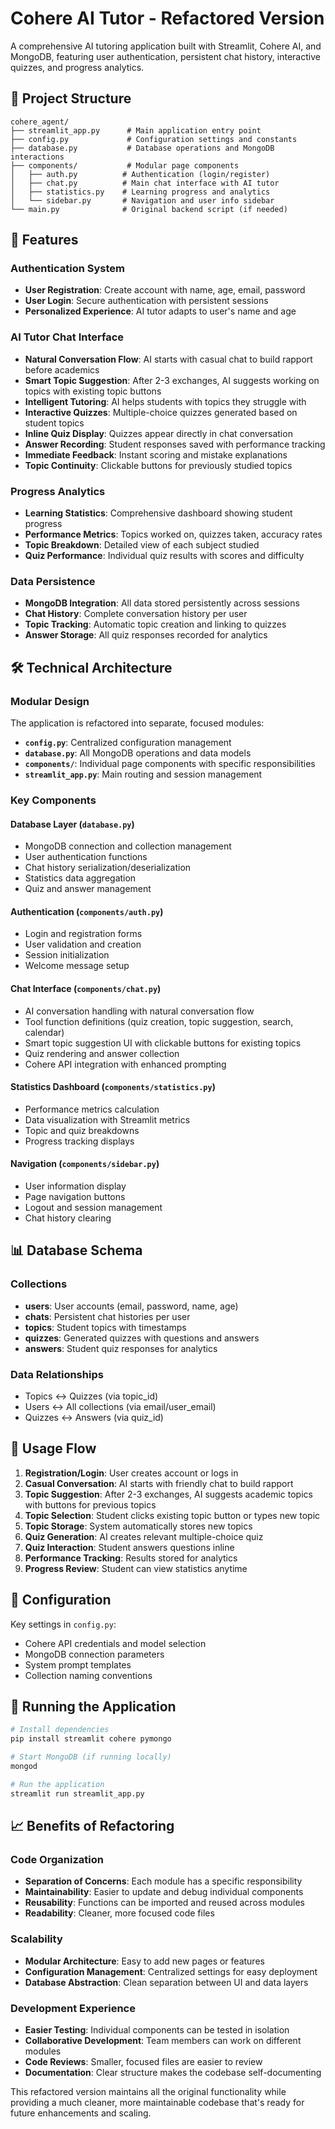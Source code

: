 # Cohere AI Tutor - Refactored Version

A comprehensive AI tutoring application built with Streamlit, Cohere AI, and MongoDB, featuring user authentication, persistent chat history, interactive quizzes, and progress analytics.

## 📁 Project Structure

```
cohere_agent/
├── streamlit_app.py      # Main application entry point
├── config.py             # Configuration settings and constants
├── database.py           # Database operations and MongoDB interactions
├── components/           # Modular page components
│   ├── auth.py          # Authentication (login/register)
│   ├── chat.py          # Main chat interface with AI tutor
│   ├── statistics.py    # Learning progress and analytics
│   └── sidebar.py       # Navigation and user info sidebar
└── main.py              # Original backend script (if needed)
```

## 🚀 Features

### Authentication System
- **User Registration**: Create account with name, age, email, password
- **User Login**: Secure authentication with persistent sessions
- **Personalized Experience**: AI tutor adapts to user's name and age

### AI Tutor Chat Interface
- **Natural Conversation Flow**: AI starts with casual chat to build rapport before academics
- **Smart Topic Suggestion**: After 2-3 exchanges, AI suggests working on topics with existing topic buttons
- **Intelligent Tutoring**: AI helps students with topics they struggle with
- **Interactive Quizzes**: Multiple-choice quizzes generated based on student topics
- **Inline Quiz Display**: Quizzes appear directly in chat conversation
- **Answer Recording**: Student responses saved with performance tracking
- **Immediate Feedback**: Instant scoring and mistake explanations
- **Topic Continuity**: Clickable buttons for previously studied topics

### Progress Analytics
- **Learning Statistics**: Comprehensive dashboard showing student progress
- **Performance Metrics**: Topics worked on, quizzes taken, accuracy rates
- **Topic Breakdown**: Detailed view of each subject studied
- **Quiz Performance**: Individual quiz results with scores and difficulty

### Data Persistence
- **MongoDB Integration**: All data stored persistently across sessions
- **Chat History**: Complete conversation history per user
- **Topic Tracking**: Automatic topic creation and linking to quizzes
- **Answer Storage**: All quiz responses recorded for analytics

## 🛠️ Technical Architecture

### Modular Design
The application is refactored into separate, focused modules:

- **`config.py`**: Centralized configuration management
- **`database.py`**: All MongoDB operations and data models
- **`components/`**: Individual page components with specific responsibilities
- **`streamlit_app.py`**: Main routing and session management

### Key Components

#### Database Layer (`database.py`)
- MongoDB connection and collection management
- User authentication functions
- Chat history serialization/deserialization
- Statistics data aggregation
- Quiz and answer management

#### Authentication (`components/auth.py`)
- Login and registration forms
- User validation and creation
- Session initialization
- Welcome message setup

#### Chat Interface (`components/chat.py`)
- AI conversation handling with natural conversation flow
- Tool function definitions (quiz creation, topic suggestion, search, calendar)
- Smart topic suggestion UI with clickable buttons for existing topics
- Quiz rendering and answer collection
- Cohere API integration with enhanced prompting

#### Statistics Dashboard (`components/statistics.py`)
- Performance metrics calculation
- Data visualization with Streamlit metrics
- Topic and quiz breakdowns
- Progress tracking displays

#### Navigation (`components/sidebar.py`)
- User information display
- Page navigation buttons
- Logout and session management
- Chat history clearing

## 📊 Database Schema

### Collections
- **users**: User accounts (email, password, name, age)
- **chats**: Persistent chat histories per user
- **topics**: Student topics with timestamps
- **quizzes**: Generated quizzes with questions and answers
- **answers**: Student quiz responses for analytics

### Data Relationships
- Topics ↔ Quizzes (via topic_id)
- Users ↔ All collections (via email/user_email)
- Quizzes ↔ Answers (via quiz_id)

## 🎯 Usage Flow

1. **Registration/Login**: User creates account or logs in
2. **Casual Conversation**: AI starts with friendly chat to build rapport
3. **Topic Suggestion**: After 2-3 exchanges, AI suggests academic topics with buttons for previous topics
4. **Topic Selection**: Student clicks existing topic button or types new topic
5. **Topic Storage**: System automatically stores new topics
6. **Quiz Generation**: AI creates relevant multiple-choice quiz
7. **Quiz Interaction**: Student answers questions inline
8. **Performance Tracking**: Results stored for analytics
9. **Progress Review**: Student can view statistics anytime

## 🔧 Configuration

Key settings in `config.py`:
- Cohere API credentials and model selection
- MongoDB connection parameters
- System prompt templates
- Collection naming conventions

## 🚀 Running the Application

```bash
# Install dependencies
pip install streamlit cohere pymongo

# Start MongoDB (if running locally)
mongod

# Run the application
streamlit run streamlit_app.py
```

## 📈 Benefits of Refactoring

### Code Organization
- **Separation of Concerns**: Each module has a specific responsibility
- **Maintainability**: Easier to update and debug individual components
- **Reusability**: Functions can be imported and reused across modules
- **Readability**: Cleaner, more focused code files

### Scalability
- **Modular Architecture**: Easy to add new pages or features
- **Configuration Management**: Centralized settings for easy deployment
- **Database Abstraction**: Clean separation between UI and data layers

### Development Experience
- **Easier Testing**: Individual components can be tested in isolation
- **Collaborative Development**: Team members can work on different modules
- **Code Reviews**: Smaller, focused files are easier to review
- **Documentation**: Clear structure makes the codebase self-documenting

This refactored version maintains all the original functionality while providing a much cleaner, more maintainable codebase that's ready for future enhancements and scaling.
